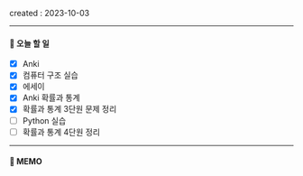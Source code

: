 created : 2023-10-03

---
#### 📃 오늘 할 일

- [x] Anki
- [x] 컴퓨터 구조 실습
- [x] 에세이
- [x] Anki 확률과 통계
- [x] 확률과 통계 3단원 문제 정리
- [ ] Python 실습
- [ ] 확률과 통계 4단원 정리

---
#### 📒 MEMO
